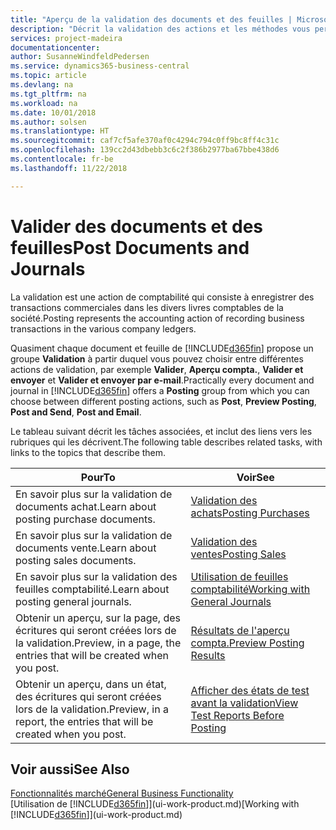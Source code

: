```yaml
---
title: "Aperçu de la validation des documents et des feuilles | Microsoft Docs"
description: "Décrit la validation des actions et les méthodes vous permettant de valider des documents et des feuilles."
services: project-madeira
documentationcenter: 
author: SusanneWindfeldPedersen
ms.service: dynamics365-business-central
ms.topic: article
ms.devlang: na
ms.tgt_pltfrm: na
ms.workload: na
ms.date: 10/01/2018
ms.author: solsen
ms.translationtype: HT
ms.sourcegitcommit: caf7cf5afe370af0c4294c794c0ff9bc8ff4c31c
ms.openlocfilehash: 139cc2d43dbebb3c6c2f386b2977ba67bbe438d6
ms.contentlocale: fr-be
ms.lasthandoff: 11/22/2018

---
```

# <a name="post-documents-and-journals"></a><span data-ttu-id="9f006-103">Valider des documents et des feuilles</span><span class="sxs-lookup"><span data-stu-id="9f006-103">Post Documents and Journals</span></span>
<span data-ttu-id="9f006-104">La validation est une action de comptabilité qui consiste à enregistrer des transactions commerciales dans les divers livres comptables de la société.</span><span class="sxs-lookup"><span data-stu-id="9f006-104">Posting represents the accounting action of recording business transactions in the various company ledgers.</span></span>

<span data-ttu-id="9f006-105">Quasiment chaque document et feuille de [!INCLUDE[d365fin](includes/d365fin_md.md)] propose un groupe **Validation** à partir duquel vous pouvez choisir entre différentes actions de validation, par exemple **Valider**, **Aperçu compta.**, **Valider et envoyer** et **Valider et envoyer par e-mail**.</span><span class="sxs-lookup"><span data-stu-id="9f006-105">Practically every document and journal in [!INCLUDE[d365fin](includes/d365fin_md.md)] offers a **Posting** group from which you can choose between different posting actions, such as **Post**, **Preview Posting**, **Post and Send**, **Post and Email**.</span></span>

<span data-ttu-id="9f006-106">Le tableau suivant décrit les tâches associées, et inclut des liens vers les rubriques qui les décrivent.</span><span class="sxs-lookup"><span data-stu-id="9f006-106">The following table describes related tasks, with links to the topics that describe them.</span></span>

| <span data-ttu-id="9f006-107">Pour</span><span class="sxs-lookup"><span data-stu-id="9f006-107">To</span></span> | <span data-ttu-id="9f006-108">Voir</span><span class="sxs-lookup"><span data-stu-id="9f006-108">See</span></span> |
| --- | --- |
| <span data-ttu-id="9f006-109">En savoir plus sur la validation de documents achat.</span><span class="sxs-lookup"><span data-stu-id="9f006-109">Learn about posting purchase documents.</span></span> |[<span data-ttu-id="9f006-110">Validation des achats</span><span class="sxs-lookup"><span data-stu-id="9f006-110">Posting Purchases</span></span>](ui-post-purchases.md) |
| <span data-ttu-id="9f006-111">En savoir plus sur la validation de documents vente.</span><span class="sxs-lookup"><span data-stu-id="9f006-111">Learn about posting sales documents.</span></span> |[<span data-ttu-id="9f006-112">Validation des ventes</span><span class="sxs-lookup"><span data-stu-id="9f006-112">Posting Sales</span></span>](ui-post-sales.md) |
| <span data-ttu-id="9f006-113">En savoir plus sur la validation des feuilles comptabilité.</span><span class="sxs-lookup"><span data-stu-id="9f006-113">Learn about posting general journals.</span></span> |[<span data-ttu-id="9f006-114">Utilisation de feuilles comptabilité</span><span class="sxs-lookup"><span data-stu-id="9f006-114">Working with General Journals</span></span>](ui-work-general-journals.md) |
| <span data-ttu-id="9f006-115">Obtenir un aperçu, sur la page, des écritures qui seront créées lors de la validation.</span><span class="sxs-lookup"><span data-stu-id="9f006-115">Preview, in a page, the entries that will be created when you post.</span></span> |[<span data-ttu-id="9f006-116">Résultats de l'aperçu compta.</span><span class="sxs-lookup"><span data-stu-id="9f006-116">Preview Posting Results</span></span>](ui-how-preview-post-results.md) |
| <span data-ttu-id="9f006-117">Obtenir un aperçu, dans un état, des écritures qui seront créées lors de la validation.</span><span class="sxs-lookup"><span data-stu-id="9f006-117">Preview, in a report, the entries that will be created when you post.</span></span> |[<span data-ttu-id="9f006-118">Afficher des états de test avant la validation</span><span class="sxs-lookup"><span data-stu-id="9f006-118">View Test Reports Before Posting</span></span>](ui-how-view-test-reports-posting.md) |

## <a name="see-also"></a><span data-ttu-id="9f006-119">Voir aussi</span><span class="sxs-lookup"><span data-stu-id="9f006-119">See Also</span></span>
[<span data-ttu-id="9f006-120">Fonctionnalités marché</span><span class="sxs-lookup"><span data-stu-id="9f006-120">General Business Functionality</span></span>](ui-across-business-areas.md)  
<span data-ttu-id="9f006-121">[Utilisation de [!INCLUDE[d365fin](includes/d365fin_md.md)]](ui-work-product.md)</span><span class="sxs-lookup"><span data-stu-id="9f006-121">[Working with [!INCLUDE[d365fin](includes/d365fin_md.md)]](ui-work-product.md)</span></span>


